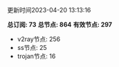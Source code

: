 更新时间2023-04-20 13:13:16

**总订阅: 73**
**总节点: 864**
**有效节点: 297**
- v2ray节点: 256
- ss节点: 25
- trojan节点: 16
